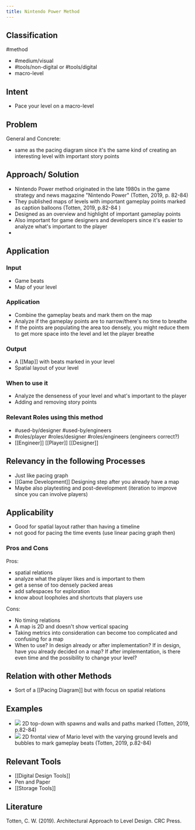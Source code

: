 ```yaml
---
title: Nintendo Power Method
---
```


## Classification
#method 
- #medium/visual 
- #tools/non-digital or #tools/digital 
- macro-level

## Intent
- Pace your level on a macro-level

## Problem

General and Concrete: 
- same as the pacing diagram since it's the same kind of creating an interesting level with important story points

## Approach/ Solution

- Nintendo Power method originated in the late 1980s in the game strategy and news magazine "Nintendo Power" (Totten, 2019, p. 82-84)
- They published maps of levels with important gameplay points marked as caption balloons (Totten, 2019, p.82-84 )
- Designed as an overview and highlight of important gameplay points
- Also important for game designers and developers since it's easier to analyze what's important to the player
- 

## Application

### Input
- Game beats
- Map of your level

### Application
- Combine the gameplay beats and mark them on the map
- Analyze if the gameplay points are to narrow/there's no time to breathe
-  If the points are populating the area too densely, you might reduce them to get more space into the level and let the player breathe

### Output
- A [[Map]] with beats marked in your level
- Spatial layout of your level

### When to use it
- Analyze the denseness of your level and what's important to the player
- Adding and removing story points

### Relevant Roles using this method
- #used-by/designer #used-by/engineers 
- #roles/player #roles/designer #roles/engineers (engineers correct?)
- [[Engineer]] [[Player]] [[Designer]]

## Relevancy in the following Processes
- Just like pacing graph
- [[Game Development]] Designing step after you already have a map
- Maybe also playtesting and post-development (iteration to improve since you can involve players)

## Applicability
- Good for spatial layout rather than having a timeline
- not good for pacing the time events (use linear pacing graph then)

### Pros and Cons

Pros:
- spatial relations
- analyze what the player likes and is important to them
- get a sense of too densely packed areas
- add safespaces for exploration
- know about loopholes and shortcuts that players use

Cons:
- No timing relations
- A map is 2D and doesn't show vertical spacing
- Taking metrics into consideration can become too complicated and confusing for a map
- When to use? In design already or after implementation? If in design, have you already decided on a map? If after implementation, is there even time and the possibility to change your level?

## Relation with other Methods
- Sort of a [[Pacing Diagram]] but with focus on spatial relations

## Examples


- ![](https://i.imgur.com/MxXLFDq.png)
  2D top-down with spawns and walls and paths marked (Totten, 2019, p.82-84)
- ![](https://i.imgur.com/wLgRVPb.png)
  2D frontal view of Mario level with the varying ground levels and bubbles to mark gameplay beats (Totten, 2019, p.82-84)

## Relevant Tools
- [[Digital Design Tools]]
- Pen and Paper
- [[Storage Tools]]

## Literature
Totten, C. W. (2019). Architectural Approach to Level Design. CRC Press.